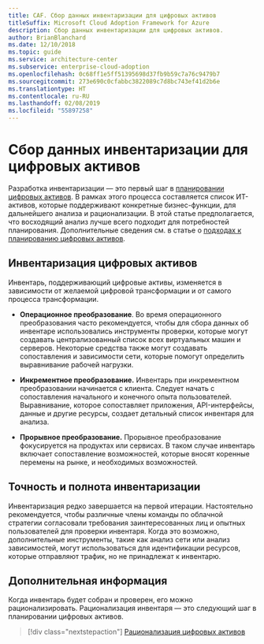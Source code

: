 ```yaml
---
title: CAF. Сбор данных инвентаризации для цифровых активов
titleSuffix: Microsoft Cloud Adoption Framework for Azure
description: Сбор данных инвентаризации для цифровых активов.
author: BrianBlanchard
ms.date: 12/10/2018
ms.topic: guide
ms.service: architecture-center
ms.subservice: enterprise-cloud-adoption
ms.openlocfilehash: 0c68ff1e5ff51395698d37fb9b59c7a76c9479b7
ms.sourcegitcommit: 273e690c0cfabbc3822089c7d8bc743ef41d2b6e
ms.translationtype: HT
ms.contentlocale: ru-RU
ms.lasthandoff: 02/08/2019
ms.locfileid: "55897258"
---
```

# <a name="gather-inventory-data-for-a-digital-estate"></a>Сбор данных инвентаризации для цифровых активов

Разработка инвентаризации — это первый шаг в [планировании цифровых активов](overview.md). В рамках этого процесса составляется список ИТ-активов, которые поддерживают конкретные бизнес-функции, для дальнейшего анализа и рационализации. В этой статье предполагается, что восходящий анализ лучше всего подходит для потребностей планирования. Дополнительные сведения см. в статье о [подходах к планированию цифровых активов](./approach.md).

## <a name="take-inventory-of-a-digital-estate"></a>Инвентаризация цифровых активов

Инвентарь, поддерживающий цифровые активы, изменяется в зависимости от желаемой цифровой трансформации и от самого процесса трансформации.

- **Операционное преобразование**. Во время операционного преобразования часто рекомендуется, чтобы для сбора данных об инвентаре использовались инструменты проверки, которые могут создавать централизованный список всех виртуальных машин и серверов. Некоторые средства также могут создавать сопоставления и зависимости сети, которые помогут определить выравнивание рабочей нагрузки.

- **Инкрементное преобразование.** Инвентарь при инкрементном преобразовании начинается с клиента. Следует начать с сопоставления начального и конечного опыта пользователей. Выравнивание, которое сопоставляет приложения, API-интерфейсы, данные и другие ресурсы, создает детальный список инвентаря для анализа.

- **Прорывное преобразование.** Прорывное преобразование фокусируется на продуктах или сервисах. В таком случае инвентарь включает сопоставление возможностей, которые вносят коренные перемены на рынке, и необходимых возможностей.

## <a name="accuracy-and-completeness-of-an-inventory"></a>Точность и полнота инвентаризации

Инвентаризация редко завершается на первой итерации. Настоятельно рекомендуется, чтобы различные члены команды по облачной стратегии согласовали требования заинтересованных лиц и опытных пользователей для проверки инвентаря. Когда это возможно, дополнительные инструменты, такие как анализ сети или анализ зависимостей, могут использоваться для идентификации ресурсов, которые отправляют трафик, но не принадлежат к инвентарю.

## <a name="next-steps"></a>Дополнительная информация

Когда инвентарь будет собран и проверен, его можно рационализировать. Рационализация инвентаря — это следующий шаг в планировании цифровых активов.

> [!div class="nextstepaction"]
> [Рационализация цифровых активов](rationalize.md)